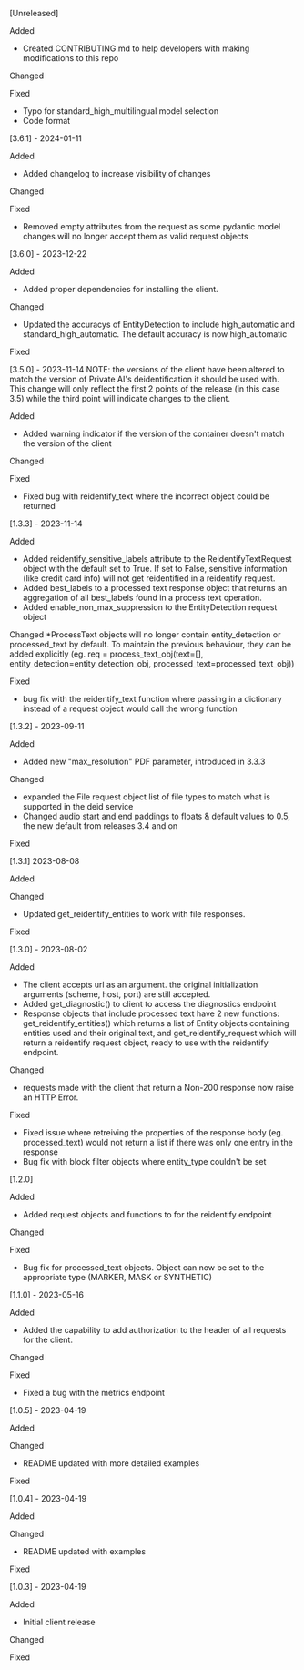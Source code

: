 
[Unreleased]

Added
* Created CONTRIBUTING.md to help developers with making modifications to this repo

Changed

Fixed
* Typo for standard_high_multilingual model selection
* Code format

[3.6.1] - 2024-01-11

Added
* Added changelog to increase visibility of changes

Changed

Fixed
* Removed empty attributes from the request as some pydantic model changes will no longer accept them as valid request objects

[3.6.0] - 2023-12-22

Added
* Added proper dependencies for installing the client. 

Changed
* Updated the accuracys of EntityDetection to include high_automatic and standard_high_automatic. The default accuracy is now high_automatic

Fixed

[3.5.0] - 2023-11-14
NOTE: the versions of the client have been altered to match the version of Private AI's deidentification it should be used with. This change will only reflect the first 2 points of the release (in this case 3.5) while the third point will indicate changes to the client.

Added
* Added warning indicator if the version of the container doesn't match the version of the client

Changed

Fixed
* Fixed bug with reidentify_text where the incorrect object could be returned

[1.3.3] - 2023-11-14

Added
* Added reidentify_sensitive_labels attribute to the ReidentifyTextRequest object with the default set to True. If set to False, sensitive information (like credit card info) will not get reidentified in a reidentify request.
* Added best_labels to a processed text response object that returns an aggregation of all best_labels found in a process text operation.
* Added enable_non_max_suppression to the EntityDetection request object

Changed
*ProcessText objects will no longer contain entity_detection or processed_text by default. To maintain the previous behaviour, they can be added explicitly 
    (eg. req = process_text_obj(text=[], entity_detection=entity_detection_obj, processed_text=processed_text_obj))

Fixed
* bug fix with the reidentify_text function where passing in a dictionary instead of a request object would call the wrong function

[1.3.2] - 2023-09-11

Added
* Added new "max_resolution" PDF parameter, introduced in 3.3.3

Changed
* expanded the File request object list of file types to match what is supported in the deid service
* Changed audio start and end paddings to floats & default values to 0.5, the new default from releases 3.4 and on

Fixed

[1.3.1] 2023-08-08

Added

Changed
* Updated get_reidentify_entities to work with file responses.

Fixed

[1.3.0] - 2023-08-02


Added
* The client accepts url as an argument. the original initialization arguments (scheme, host, port) are still accepted. 
* Added get_diagnostic() to client to access the diagnostics endpoint 
* Response objects that include processed text have 2 new functions: get_reidentify_entities() which returns a list of Entity objects containing entities used and their original text, and get_reidentify_request which will return a reidentify request object, ready to use with the reidentify endpoint.

Changed
* requests made with the client that return a  Non-200 response now raise an HTTP Error.

Fixed
* Fixed issue where retreiving the properties of the response body (eg. processed_text) would not return a list if there was only one entry in the response
* Bug fix with block filter objects where entity_type couldn't be set

[1.2.0]

Added
* Added request objects and functions to for the reidentify endpoint

Changed


Fixed
* Bug fix for processed_text objects. Object can now be set to the appropriate type (MARKER, MASK or SYNTHETIC)

[1.1.0] - 2023-05-16

Added
* Added the capability to add authorization to the header of all requests for the client. 

Changed

Fixed
* Fixed a bug with the metrics endpoint

[1.0.5] - 2023-04-19

Added

Changed
* README updated with more detailed examples

Fixed

[1.0.4] - 2023-04-19

Added

Changed
* README updated with examples

Fixed

[1.0.3] - 2023-04-19

Added
* Initial client release

Changed

Fixed

